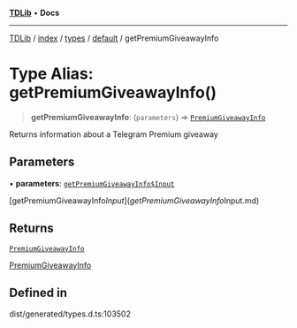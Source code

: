 [**TDLib**](../../../../../../README.md) • **Docs**

***

[TDLib](../../../../../../modules.md) / [index](../../../../../README.md) / [types](../../../README.md) / [default](../README.md) / getPremiumGiveawayInfo

# Type Alias: getPremiumGiveawayInfo()

> **getPremiumGiveawayInfo**: (`parameters`) => [`PremiumGiveawayInfo`](PremiumGiveawayInfo.md)

Returns information about a Telegram Premium giveaway

## Parameters

• **parameters**: [`getPremiumGiveawayInfo$Input`](getPremiumGiveawayInfo$Input.md)

[getPremiumGiveawayInfo$Input](getPremiumGiveawayInfo$Input.md)

## Returns

[`PremiumGiveawayInfo`](PremiumGiveawayInfo.md)

[PremiumGiveawayInfo](PremiumGiveawayInfo.md)

## Defined in

dist/generated/types.d.ts:103502
